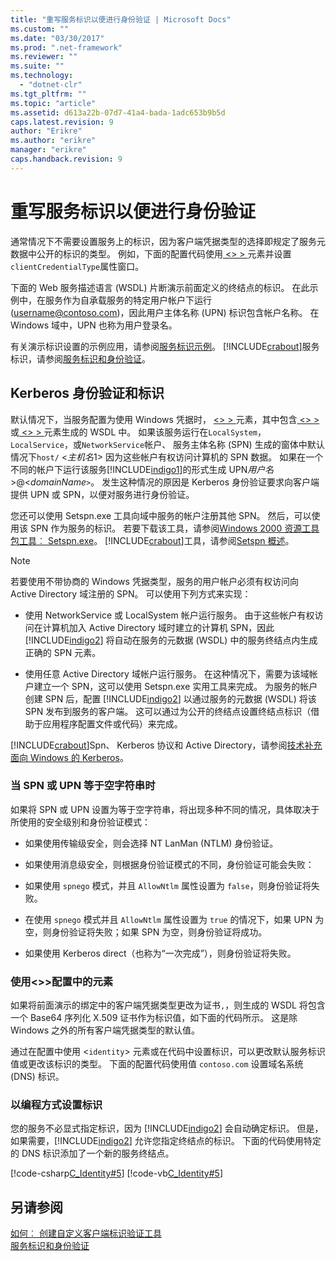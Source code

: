 ```yaml
---
title: "重写服务标识以便进行身份验证 | Microsoft Docs"
ms.custom: ""
ms.date: "03/30/2017"
ms.prod: ".net-framework"
ms.reviewer: ""
ms.suite: ""
ms.technology: 
  - "dotnet-clr"
ms.tgt_pltfrm: ""
ms.topic: "article"
ms.assetid: d613a22b-07d7-41a4-bada-1adc653b9b5d
caps.latest.revision: 9
author: "Erikre"
ms.author: "erikre"
manager: "erikre"
caps.handback.revision: 9
---
```

# 重写服务标识以便进行身份验证
通常情况下不需要设置服务上的标识，因为客户端凭据类型的选择即规定了服务元数据中公开的标识的类型。 例如，下面的配置代码使用[ <> \> ](../../../../docs/framework/configure-apps/file-schema/wcf/wshttpbinding.md)元素并设置`clientCredentialType`属性窗口。  
  
  
  
 下面的 Web 服务描述语言 (WSDL) 片断演示前面定义的终结点的标识。 在此示例中，在服务作为自承载服务的特定用户帐户下运行(username@contoso.com)，因此用户主体名称 (UPN) 标识包含帐户名称。 在 Windows 域中，UPN 也称为用户登录名。  
  
  
  
 有关演示标识设置的示例应用，请参阅[服务标识示例](../../../../docs/framework/wcf/samples/service-identity-sample.md)。 [!INCLUDE[crabout](../../../../includes/crabout-md.md)]服务标识，请参阅[服务标识和身份验证](../../../../docs/framework/wcf/feature-details/service-identity-and-authentication.md)。  
  
## <a name="kerberos-authentication-and-identity"></a>Kerberos 身份验证和标识  
 默认情况下，当服务配置为使用 Windows 凭据时， [ <> \> ](../../../../docs/framework/configure-apps/file-schema/wcf/identity.md)元素，其中包含[ <> \> ](../../../../docs/framework/configure-apps/file-schema/wcf/userprincipalname.md)或[ <> \> ](../../../../docs/framework/configure-apps/file-schema/wcf/serviceprincipalname.md)元素生成的 WSDL 中。 如果该服务运行在`LocalSystem`， `LocalService`，或`NetworkService`帐户、 服务主体名称 (SPN) 生成的窗体中默认情况下`host/` \<*主机名*1> 因为这些帐户有权访问计算机的 SPN 数据。 如果在一个不同的帐户下运行该服务[!INCLUDE[indigo1](../../../../includes/indigo1-md.md)]的形式生成 UPN*用户名*>@<*domainName*`>`。 发生这种情况的原因是 Kerberos 身份验证要求向客户端提供 UPN 或 SPN，以便对服务进行身份验证。  
  
 您还可以使用 Setspn.exe 工具向域中服务的帐户注册其他 SPN。 然后，可以使用该 SPN 作为服务的标识。 若要下载该工具，请参阅[Windows 2000 资源工具包工具︰ Setspn.exe](http://go.microsoft.com/fwlink/?LinkId=91752)。 [!INCLUDE[crabout](../../../../includes/crabout-md.md)]工具，请参阅[Setspn 概述](http://go.microsoft.com/fwlink/?LinkId=61374)。  
  
> [!NOTE]
>  若要使用不带协商的 Windows 凭据类型，服务的用户帐户必须有权访问向 Active Directory 域注册的 SPN。 可以使用下列方式来实现：  
  
-   使用 NetworkService 或 LocalSystem 帐户运行服务。 由于这些帐户有权访问在计算机加入 Active Directory 域时建立的计算机 SPN，因此 [!INCLUDE[indigo2](../../../../includes/indigo2-md.md)] 将自动在服务的元数据 (WSDL) 中的服务终结点内生成正确的 SPN 元素。  
  
-   使用任意 Active Directory 域帐户运行服务。 在这种情况下，需要为该域帐户建立一个 SPN，这可以使用 Setspn.exe 实用工具来完成。 为服务的帐户创建 SPN 后，配置 [!INCLUDE[indigo2](../../../../includes/indigo2-md.md)] 以通过服务的元数据 (WSDL) 将该 SPN 发布到服务的客户端。 这可以通过为公开的终结点设置终结点标识（借助于应用程序配置文件或代码）来完成。  
  
 [!INCLUDE[crabout](../../../../includes/crabout-md.md)]Spn、 Kerberos 协议和 Active Directory，请参阅[技术补充面向 Windows 的 Kerberos](http://go.microsoft.com/fwlink/?LinkId=88330)。  
  
### <a name="when-spn-or-upn-equals-the-empty-string"></a>当 SPN 或 UPN 等于空字符串时  
 如果将 SPN 或 UPN 设置为等于空字符串，将出现多种不同的情况，具体取决于所使用的安全级别和身份验证模式：  
  
-   如果使用传输级安全，则会选择 NT LanMan (NTLM) 身份验证。  
  
-   如果使用消息级安全，则根据身份验证模式的不同，身份验证可能会失败：  
  
-   如果使用 `spnego` 模式，并且 `AllowNtlm` 属性设置为 `false`，则身份验证将失败。  
  
-   在使用 `spnego` 模式并且 `AllowNtlm` 属性设置为 `true` 的情况下，如果 UPN 为空，则身份验证将失败；如果 SPN 为空，则身份验证将成功。  
  
-   如果使用 Kerberos direct（也称为“一次完成”），则身份验证将失败。  
  
### <a name="using-the-identity-element-in-configuration"></a>使用<>\>配置中的元素  
 如果将前面演示的绑定中的客户端凭据类型更改为证书`,`，则生成的 WSDL 将包含一个 Base64 序列化 X.509 证书作为标识值，如下面的代码所示。 这是除 Windows 之外的所有客户端凭据类型的默认值。  
  
  
  
 通过在配置中使用 <`identity`> 元素或在代码中设置标识，可以更改默认服务标识值或更改该标识的类型。 下面的配置代码使用值 `contoso.com` 设置域名系统 (DNS) 标识。  
  
  
  
### <a name="setting-identity-programmatically"></a>以编程方式设置标识  
 您的服务不必显式指定标识，因为 [!INCLUDE[indigo2](../../../../includes/indigo2-md.md)] 会自动确定标识。 但是，如果需要，[!INCLUDE[indigo2](../../../../includes/indigo2-md.md)] 允许您指定终结点的标识。 下面的代码使用特定的 DNS 标识添加了一个新的服务终结点。  
  
 [!code-csharp[C_Identity#5](../../../../samples/snippets/csharp/VS_Snippets_CFX/c_identity/cs/source.cs#5)]
 [!code-vb[C_Identity#5](../../../../samples/snippets/visualbasic/VS_Snippets_CFX/c_identity/vb/source.vb#5)]  
  
## <a name="see-also"></a>另请参阅  
 [如何︰ 创建自定义客户端标识验证工具](../../../../docs/framework/wcf/extending/how-to-create-a-custom-client-identity-verifier.md)   
 [服务标识和身份验证](../../../../docs/framework/wcf/feature-details/service-identity-and-authentication.md)